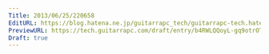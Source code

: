 ```yaml
---
Title: 2013/06/25/220658
EditURL: https://blog.hatena.ne.jp/guitarrapc_tech/guitarrapc-tech.hatenablog.com/atom/entry/6802418398340924690
PreviewURL: https://tech.guitarrapc.com/draft/entry/b4RWLQQoyL-gq9otrOT-IKGgUrg
Draft: true
---
```


